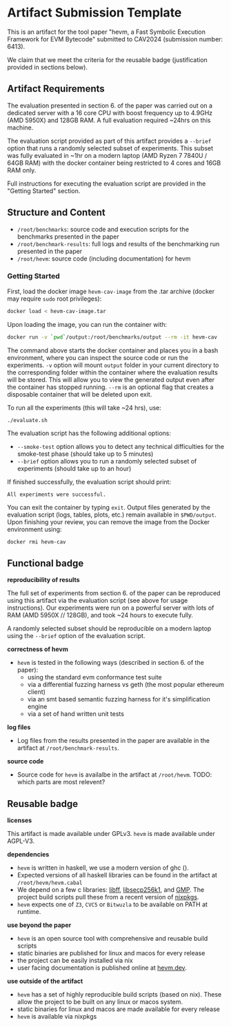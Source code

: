 # Artifact Submission Template

This is an artifact for the tool paper "hevm, a Fast Symbolic Execution Framework for EVM Bytecode"
submitted to CAV2024 (submission number: 6413).

We claim that we meet the criteria for the reusable badge (justification provided in sections below).

## Artifact Requirements

The evaluation presented in section 6. of the paper was carried out on a dedicated server with a 16
core CPU with boost frequency up to 4.9GHz (AMD 5950X) and 128GB RAM. A full evaluation required
~24hrs on this machine.

The evaluation script provided as part of this artifact provides a `--brief` option that runs a
randomly selected subset of experiments. This subset was fully evaluated in ~1hr on a modern laptop
(AMD Ryzen 7 7840U / 64GB RAM) with the docker container being restricted to 4 cores and 16GB RAM
only.

Full instructions for executing the evaluation script are provided in the "Getting Started" section.


## Structure and Content

- `/root/benchmarks`: source code and execution scripts for the benchmarks presented in the paper
- `/root/benchmark-results`: full logs and results of the benchmarking run presented in the paper
- `/root/hevm`: source code (including documentation) for hevm

### Getting Started

First, load the docker image `hevm-cav-image` from the .tar archive (docker may require `sudo` root privileges):

```bash
docker load < hevm-cav-image.tar
```

Upon loading the image, you can run the container with:

```bash
docker run -v `pwd`/output:/root/benchmarks/output --rm -it hevm-cav
```

The command above starts the docker container and places you in a bash environment, where you can inspect the source code or run the experiments. `-v` option will mount `output` folder in your current directory to the corresponding folder within the container where the evaluation results will be stored. This will allow you to view the generated output even after the container has stopped running. `--rm` is an optional flag that creates a disposable container that will be deleted upon exit.

To run all the experiments (this will take ~24 hrs), use:

```bash
./evaluate.sh
```

The evaluation script has the following additional options:
* `--smoke-test` option allows you to detect any technical difficulties for the smoke-test phase (should take up to 5 minutes)
* `--brief` option allows you to run a randomly selected subset of experiments (should take up to an hour)

If finished successfully, the evaluation script should print:

```
All experiments were successful.
```

You can exit the container by typing `exit`. Output files generated by the evaluation script (logs, tables, plots, etc.) remain available in `$PWD/output`. Upon finishing your review, you can remove the image from the Docker environment using:

```
docker rmi hevm-cav
```

## Functional badge

**reproducibility of results**

The full set of experiments from section 6. of the paper can be reproduced using this artifact via
the evaluation script (see above for usage instructions). Our experiments were run on a powerful
server with lots of RAM (AMD 5950X // 128GB), and took ~24 hours to execute fully.

A randomly selected subset should be reproducible on a modern laptop using the `--brief` option of
the evaluation script.

**correctness of hevm**

- `hevm` is tested in the following ways (described in section 6. of the paper):
  - using the standard evm conformance test suite
  - via a differential fuzzing harness vs geth (the most popular ethereum client)
  - via an smt based semantic fuzzing harness for it's simplification engine
  - via a set of hand written unit tests

**log files**

- Log files from the results presented in the paper are available in the artifact at `/root/benchmark-results`.

**source code**

- Source code for `hevm` is availalbe in the artifact at `/root/hevm`. TODO: which parts are most relevent?


## Reusable badge

**licenses**

This artifact is made available under GPLv3. `hevm` is made available under AGPL-V3.

**dependencies**

- `hevm` is written in haskell, we use a modern version of ghc ().
- Expected versions of all haskell libraries can be found in the artifact at `/root/hevm/hevm.cabal`
- We depend on a few c libraries: [libff](https://github.com/scipr-lab/libff),
    [libsecp256k1](https://github.com/bitcoin-core/secp256k1), and [GMP](https://gmplib.org/). The
    project build scripts pull these from a recent version of [nixpkgs](https://github.com/NixOS/nixpkgs).
- `hevm` expects one of `Z3`, `CVC5` or `Bitwuzla` to be available on PATH at runtime.

**use beyond the paper**

- `hevm` is an open source tool with comprehensive and reusable build scripts
- static binaries are published for linux and macos for every release
- the project can be easily installed via nix
- user facing documentation is published online at [hevm.dev](https://hevm.dev/).

**use outside of the artifact**

- `hevm` has a set of highly reproducible build scripts (based on nix). These allow the project to
    be built on any linux or macos system.
- static binaries for linux and macos are made available for every release
- `hevm` is available via nixpkgs
